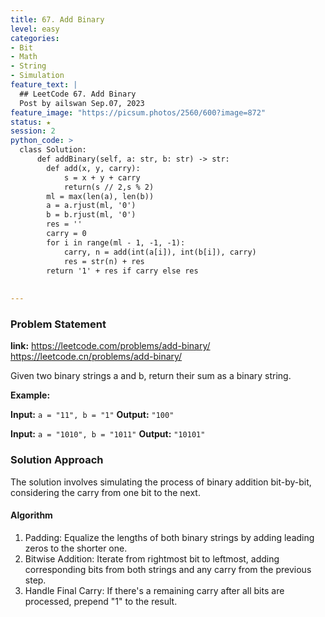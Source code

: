 ```yaml
---
title: 67. Add Binary
level: easy
categories:
- Bit
- Math
- String
- Simulation
feature_text: |
  ## LeetCode 67. Add Binary
  Post by ailswan Sep.07, 2023
feature_image: "https://picsum.photos/2560/600?image=872"
status: ★
session: 2
python_code: >
  class Solution:
      def addBinary(self, a: str, b: str) -> str:
        def add(x, y, carry):
            s = x + y + carry
            return(s // 2,s % 2)
        ml = max(len(a), len(b))
        a = a.rjust(ml, '0')
        b = b.rjust(ml, '0')
        res = ''
        carry = 0
        for i in range(ml - 1, -1, -1):
            carry, n = add(int(a[i]), int(b[i]), carry)
            res = str(n) + res
        return '1' + res if carry else res
        
        
---
```


### Problem Statement
**link:**
https://leetcode.com/problems/add-binary/
https://leetcode.cn/problems/add-binary/


Given two binary strings a and b, return their sum as a binary string.


**Example:**

**Input:** `a = "11", b = "1"`
**Output:** `"100"`

**Input:** `a = "1010", b = "1011"`
**Output:** `"10101"`


### Solution Approach

The solution involves simulating the process of binary addition bit-by-bit, considering the carry from one bit to the next. 

#### Algorithm
1. Padding: Equalize the lengths of both binary strings by adding leading zeros to the shorter one.
2. Bitwise Addition: Iterate from rightmost bit to leftmost, adding corresponding bits from both strings and any carry from the previous step.
3. Handle Final Carry: If there's a remaining carry after all bits are processed, prepend "1" to the result.